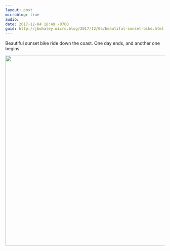 ```yaml
---
layout: post
microblog: true
audio: 
date: 2017-12-04 18:49 -0700
guid: http://jbwhaley.micro.blog/2017/12/05/beautiful-sunset-bike.html
---
```

Beautiful sunset bike ride down the coast. One day ends, and another one begins.

<img src="http://www.jarrodwhaley.com/uploads/2017/fdd3a13f25.jpg" width="600" height="600" />
